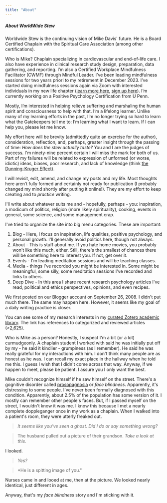 ```yaml
---
title: "About"
---
```

##### About WorldWide Stew
Worldwide Stew is the continuing vision of Mike Davis' future. He is a Board Certified Chaplain with the Spiritual Care Association (among other certifications). 

Who is Mike? Chaplain specializing in cardiovascular and end-of-life care. I also have experience in clinical research study design, preparation, data gathering, and reporting. I’m also a Certified Workplace Mindfulness Facilitator (CWMF) through Mindful Leader. I’ve been leading mindfulness sessions for two years priori to my retirement in December 2023. I’ve started doing mindfulness sessions again via Zoom with interested individuals in my new life chapter ([learn more here](https://docs.google.com/document/d/1XJMAs5ieSmFgZZuNpkF1bLkwrdDSpboPMKREmXJ_pLo/edit), [sign up here](https://docs.google.com/forms/d/1LQP2uy1-w8zzHE5_5QTA6kAWFSxcvK2LzB0zxaurpOk/viewform?edit_requested=true)). I’m currently working on a Positive Psychology Certification from U Penn. 

Mostly, I’m interested in helping relieve suffering and marshaling the human spirit and consciousness to help with that. I’m a lifelong learner. Unlike many of my learning efforts in the past, I’m no longer trying so hard to learn what the Gatekeepers tell me to: I’m learning what I want to learn. If I can help you, please let me know. 

My effort here will be brevity (admittedly quite an exercise for the author), consideration, reflection, and, perhaps, greater insight through the passing of time: *How does the stew actually taste?*  You and I are the judges of success. I'm ninety-nine percent certain I will miss the mark for both of us. Part of my failures will be related to  expression of unformed (or worse, idiotic) ideas, biases, poor research, and lack of knowledge (think [the Dunning-Kruger Effect](https://www.sciencedirect.com/science/article/abs/pii/B9780123855220000056?via%3Dihub)). 

I will revisit, edit, amend, and change my posts and my life. Most thoughts here aren’t fully formed and certainly not ready for publication (I probably changed my mind shortly after putting it online!). They are my effort to keep creating and to *practice* writing. 
  
I'll  write about whatever suits me and - hopefully, perhaps - you: inspiration, a modicum of politics, religion (more likely spirituality), cooking, events in general, some science, and some management crap. 

I've tried to organize the site into big menu categories. These are important:
1. Blog - Here, I focus on inspiration, life qualities, positive psychology, and personal growth. I'll generally avoid politics here, though not always. 
2. About - This is stuff about me. If you hate home movies, you probably won't like this much, either. Still, there's the smallest of chances there will be something here to interest you. If not, get over it. 
3. Events - I'm leading meditation sessions and will be teaching classes.
4. Media - things I've recorded you might be interested in. Some might be meaningful, some silly, some meditation sessions I've recorded and links to others.
5. Deep Dive - In this area I share recent research psychology articles I've read, political and ethics perspectives, opinions, and even recipes. 
  
We first posted on our Blogger account on September 26, 2008. I didn't put much there. The same may happen here. However, it seems like my goal of a daily writing practice is closer. 

You can see some of my research interests in my [curated Zotero academic library](https://www.zotero.org/mikethechap/library). The link has references to categorized and reviewed articles (>2,625). 

Who is Mike as a person?
Honestly, I suspect I'm a bit (or a lot) curmudgeonly. A chaplain student I worked with said he was initially put off by my - he said it kindlier - grumpiness (as I remember). He said he was really grateful for my interactions with him. I don't think many people are as honest as he was. I can recall my exact place in the hallway when he told me this. I guess I wish that I didn't come across that way. Anyway, if we happen to meet, please be patient. I assure you I only want the best. 

Mike couldn't recognize himself if he saw himself on the street. There's a gognitive disorder called [prosopagnosia](https://en.wikipedia.org/wiki/Prosopagnosia) or *face blindness*. Apparently, it's distressing to some people. I've never been formally diagnosed with this condition. Apparently, about 2.5% of the population has some version of it. I mostly can remember other people's faces. But, if I passed myself on the street, I wouldn't know it was me. I know this because I met a nearly complete doppleganger once in my work as a chaplain. When I walked into a patient's room, they were utterly freaked out. 

>*It seems like you've seen a ghost. Did I do or say something wrong?*

>The husband pulled out a picture of their grandson. *Take a look at this*. 

I looked. 

>*Yes?*

>*He is a spitting image of you."

Nurses came in and looed at me, then at the picture. We looked nearly identical, just different in ages. 

Anyway, that's my *face blindness* story and I'm sticking with it. 